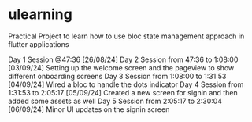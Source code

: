 # ulearning


Practical Project to learn how to use bloc state management approach in flutter applications

Day 1 Session @47:36 [26/08/24]
Day 2 Session from 47:36 to 1:08:00 [03/09/24] Setting up the welcome screen and the pageview to show different onboarding screens
Day 3 Session from 1:08:00 to 1:31:53 [04/09/24] Wired a bloc to handle the dots indicator
Day 4 Session from 1:31:53 to 2:05:17 [05/09/24] Created a new screen for signin and then added some assets as well
Day 5 Session from 2:05:17 to 2:30:04 [06/09/24] Minor UI updates on the signin screen
